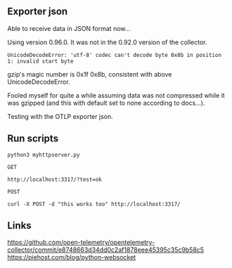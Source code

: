 Exporter json
---

Able to receive data in JSON format now...

Using version 0.96.0. It was not in the 0.92.0 version of the collector.

`UnicodeDecodeError: 'utf-8' codec can't decode byte 0x8b in position 1: invalid start byte`

gzip's magic number is 0x1f 0x8b, consistent with above UnicodeDecodeError.

Fooled myself for quite a while assuming data was not compressed while it was gzipped (and this with default set to none according to docs...).

Testing with the OTLP exporter json.

Run scripts
---

```
python3 myhttpserver.py

GET

http://localhost:3317/?test=ok

POST

curl -X POST -d "this works too" http://localhost:3317/
```

Links
---

https://github.com/open-telemetry/opentelemetry-collector/commit/e8748663d34dd0c2af1878eee45395c35c9b58c5
https://piehost.com/blog/python-websocket